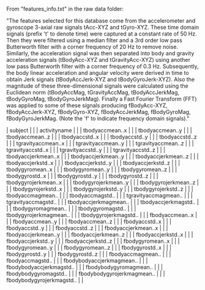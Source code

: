 From "features_info.txt" in the raw data folder:

"The features selected for this database come from the accelerometer and gyroscope 3-axial raw signals tAcc-XYZ and tGyro-XYZ. These time domain signals (prefix 't' to denote time) were captured at a constant rate of 50 Hz. Then they were filtered using a median filter and a 3rd order low pass Butterworth filter with a corner frequency of 20 Hz to remove noise. Similarly, the acceleration signal was then separated into body and gravity acceleration signals (tBodyAcc-XYZ and tGravityAcc-XYZ) using another low pass Butterworth filter with a corner frequency of 0.3 Hz. 
Subsequently, the body linear acceleration and angular velocity were derived in time to obtain Jerk signals (tBodyAccJerk-XYZ and tBodyGyroJerk-XYZ). Also the magnitude of these three-dimensional signals were calculated using the Euclidean norm (tBodyAccMag, tGravityAccMag, tBodyAccJerkMag, tBodyGyroMag, tBodyGyroJerkMag). 
Finally a Fast Fourier Transform (FFT) was applied to some of these signals producing fBodyAcc-XYZ, fBodyAccJerk-XYZ, fBodyGyro-XYZ, fBodyAccJerkMag, fBodyGyroMag, fBodyGyroJerkMag. (Note the 'f' to indicate frequency domain signals)." 


| subject                    |   |
| activityname               |   |
| tbodyaccmean..x            |   |
| tbodyaccmean..y            |   |
| tbodyaccmean..z            |   |
| tbodyaccstd..x             |   |
| tbodyaccstd..y             |   |
| tbodyaccstd..z             |   |
| tgravityaccmean..x         |   |
| tgravityaccmean..y         |   |
| tgravityaccmean..z         |   |
| tgravityaccstd..x          |   |
| tgravityaccstd..y          |   |
| tgravityaccstd..z          |   |
| tbodyaccjerkmean..x        |   |
| tbodyaccjerkmean..y        |   |
| tbodyaccjerkmean..z        |   |
| tbodyaccjerkstd..x         |   |
| tbodyaccjerkstd..y         |   |
| tbodyaccjerkstd..z         |   |
| tbodygyromean..x           |   |
| tbodygyromean..y           |   |
| tbodygyromean..z           |   |
| tbodygyrostd..x            |   |
| tbodygyrostd..y            |   |
| tbodygyrostd..z            |   |
| tbodygyrojerkmean..x       |   |
| tbodygyrojerkmean..y       |   |
| tbodygyrojerkmean..z       |   |
| tbodygyrojerkstd..x        |   |
| tbodygyrojerkstd..y        |   |
| tbodygyrojerkstd..z        |   |
| tbodyaccmagmean..          |   |
| tbodyaccmagstd..           |   |
| tgravityaccmagmean..       |   |
| tgravityaccmagstd..        |   |
| tbodyaccjerkmagmean..      |   |
| tbodyaccjerkmagstd..       |   |
| tbodygyromagmean..         |   |
| tbodygyromagstd..          |   |
| tbodygyrojerkmagmean..     |   |
| tbodygyrojerkmagstd..      |   |
| fbodyaccmean..x            |   |
| fbodyaccmean..y            |   |
| fbodyaccmean..z            |   |
| fbodyaccstd..x             |   |
| fbodyaccstd..y             |   |
| fbodyaccstd..z             |   |
| fbodyaccjerkmean..x        |   |
| fbodyaccjerkmean..y        |   |
| fbodyaccjerkmean..z        |   |
| fbodyaccjerkstd..x         |   |
| fbodyaccjerkstd..y         |   |
| fbodyaccjerkstd..z         |   |
| fbodygyromean..x           |   |
| fbodygyromean..y           |   |
| fbodygyromean..z           |   |
| fbodygyrostd..x            |   |
| fbodygyrostd..y            |   |
| fbodygyrostd..z            |   |
| fbodyaccmagmean..          |   |
| fbodyaccmagstd..           |   |
| fbodybodyaccjerkmagmean..  |   |
| fbodybodyaccjerkmagstd..   |   |
| fbodybodygyromagmean..     |   |
| fbodybodygyromagstd..      |   |
| fbodybodygyrojerkmagmean.. |   |
| fbodybodygyrojerkmagstd..  |   |
